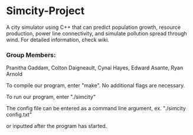 # Simcity-Project
A city simulator using C++ that can predict population growth, resource production, power line connectivity, and simulate pollution spread through wind. For detailed information, check wiki.

<h3>Group Members:</h3>
Pranitha Gaddam, Colton Daigneault, Cynai Hayes, Edward Asante, Ryan Arnold


To compile our program, enter "make". No additional flags are necessary.

To run our program, enter "./simcity"

The config file can be entered as a command line argument, ex. "./simcity config.txt"

or inputted after the program has started.
